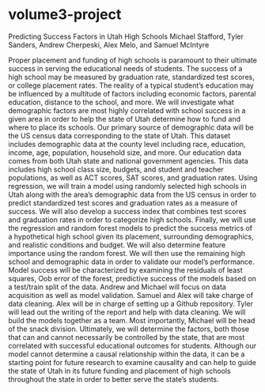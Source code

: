 # volume3-project
Predicting Success Factors in Utah High Schools
Michael Stafford, Tyler Sanders, Andrew Cherpeski, Alex Melo, and Samuel McIntyre

Proper placement and funding of high schools is paramount to their ultimate success in serving the educational needs of students. The success of a high school may be measured by graduation rate, standardized test scores, or college placement rates. The reality of a typical student’s education may be influenced by a multitude of factors including economic factors, parental education, distance to the school, and more. We will investigate what demographic factors are most highly correlated with school success in a given area in order to help the state of Utah determine how to fund and where to place its schools.
Our primary source of demographic data will be the US census data corresponding to the state of Utah. This dataset includes demographic data at the county level including race, education, income, age, population, household size, and more. Our education data comes from both Utah state and national government agencies. This data includes high school class size, budgets, and student and teacher populations, as well as ACT scores, SAT scores, and graduation rates.
Using regression, we will train a model using randomly selected high schools in Utah along with the area’s demographic data from the US census in order to predict standardized test scores and graduation rates as a measure of success. We will also develop a success index that combines test scores and graduation rates in order to categorize high schools. Finally, we will use the regression and random forest models to predict the success metrics of a hypothetical high school given its placement, surrounding demographics, and realistic conditions and budget. We will also determine feature importance using the random forest. We will then use the remaining high school and demographic data in order to validate our model’s performance. Model success will be characterized by examining the residuals of least squares, Oob error of the forest, predictive success of the models based on a test/train split of the data.
Andrew and Michael will focus on data acquisition as well as model validation. Samuel and Alex will take charge of data cleaning. Alex will be in charge of setting up a Github repository. Tyler will lead out the writing of the report and help with data cleaning. We will build the models together as a team. Most importantly, Michael will be head of the snack division.
Ultimately, we will determine the factors, both those that can and cannot necessarily be controlled by the state, that are most correlated with successful educational outcomes for students. Although our model cannot determine a causal relationship within the data, it can be a starting point for future research to examine causality and can help to guide the state of Utah in its future funding and placement of high schools throughout the state in order to better serve the state’s students.



